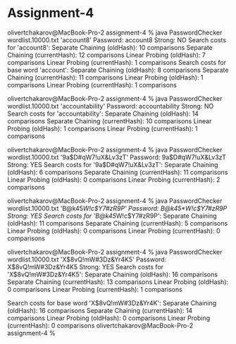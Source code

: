 # Assignment-4
olivertchakarov@MacBook-Pro-2 assignment-4 % java PasswordChecker wordlist.10000.txt 'account8'
Password: account8
Strong: NO
Search costs for 'account8':
  Separate Chaining (oldHash): 10 comparisons
  Separate Chaining (currentHash): 12 comparisons
  Linear Probing (oldHash): 7 comparisons
  Linear Probing (currentHash): 1 comparisons
Search costs for base word 'account':
  Separate Chaining (oldHash): 8 comparisons
  Separate Chaining (currentHash): 11 comparisons
  Linear Probing (oldHash): 1 comparisons
  Linear Probing (currentHash): 1 comparisons

  
olivertchakarov@MacBook-Pro-2 assignment-4 % java PasswordChecker wordlist.10000.txt 'accountability'
Password: accountability
Strong: NO
Search costs for 'accountability':
  Separate Chaining (oldHash): 14 comparisons
  Separate Chaining (currentHash): 10 comparisons
  Linear Probing (oldHash): 1 comparisons
  Linear Probing (currentHash): 1 comparisons

 
olivertchakarov@MacBook-Pro-2 assignment-4 % java PasswordChecker wordlist.10000.txt '9a$D#qW7!uX&Lv3zT'
Password: 9a$D#qW7!uX&Lv3zT
Strong: YES
Search costs for '9a$D#qW7!uX&Lv3zT':
  Separate Chaining (oldHash): 6 comparisons
  Separate Chaining (currentHash): 11 comparisons
  Linear Probing (oldHash): 0 comparisons
  Linear Probing (currentHash): 2 comparisons

 
olivertchakarov@MacBook-Pro-2 assignment-4 % java PasswordChecker wordlist.10000.txt 'B@k45*W!c$Y7#zR9P'
Password: B@k45*W!c$Y7#zR9P
Strong: YES
Search costs for 'B@k45*W!c$Y7#zR9P':
  Separate Chaining (oldHash): 11 comparisons
  Separate Chaining (currentHash): 5 comparisons
  Linear Probing (oldHash): 0 comparisons
  Linear Probing (currentHash): 0 comparisons

 
olivertchakarov@MacBook-Pro-2 assignment-4 % java PasswordChecker wordlist.10000.txt 'X$8vQ!mW#3Dz&Yr4K5'
Password: X$8vQ!mW#3Dz&Yr4K5
Strong: YES
Search costs for 'X$8vQ!mW#3Dz&Yr4K5':
  Separate Chaining (oldHash): 16 comparisons
  Separate Chaining (currentHash): 13 comparisons
  Linear Probing (oldHash): 0 comparisons
  Linear Probing (currentHash): 1 comparisons

 
Search costs for base word 'X$8vQ!mW#3Dz&Yr4K':
  Separate Chaining (oldHash): 16 comparisons
  Separate Chaining (currentHash): 14 comparisons
  Linear Probing (oldHash): 0 comparisons
  Linear Probing (currentHash): 0 comparisons
olivertchakarov@MacBook-Pro-2 assignment-4 % 
